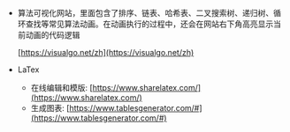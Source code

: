- 算法可视化网站，里面包含了排序、链表、哈希表、二叉搜索树、递归树、循环查找等常见算法动画。在动画执行的过程中，还会在网站右下角高亮显示当前动画的代码逻辑

  [https://visualgo.net/zh](https://visualgo.net/zh) 

- LaTex
  * 在线编辑和模版: [https://www.sharelatex.com/](https://www.sharelatex.com/)
  * 生成图表: [https://www.tablesgenerator.com/#](https://www.tablesgenerator.com/#)
